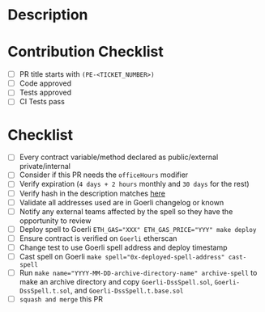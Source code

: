 # Description

# Contribution Checklist

- [ ] PR title starts with `(PE-<TICKET_NUMBER>)`
- [ ] Code approved
- [ ] Tests approved
- [ ] CI Tests pass

# Checklist

- [ ] Every contract variable/method declared as public/external private/internal
- [ ] Consider if this PR needs the `officeHours` modifier
- [ ] Verify expiration (`4 days + 2 hours` monthly and `30 days` for the rest)
- [ ] Verify hash in the description matches [here](https://emn178.github.io/online-tools/keccak_256.html)
- [ ] Validate all addresses used are in Goerli changelog or known
- [ ] Notify any external teams affected by the spell so they have the opportunity to review
- [ ] Deploy spell to Goerli `ETH_GAS="XXX" ETH_GAS_PRICE="YYY" make deploy`
- [ ] Ensure contract is verified on `Goerli` etherscan
- [ ] Change test to use Goerli spell address and deploy timestamp
- [ ] Cast spell on Goerli `make spell="0x-deployed-spell-address" cast-spell`
- [ ] Run `make name="YYYY-MM-DD-archive-directory-name" archive-spell` to make an archive directory and copy `Goerli-DssSpell.sol`, `Goerli-DssSpell.t.sol`, and `Goerli-DssSpell.t.base.sol` 
- [ ] `squash and merge` this PR
